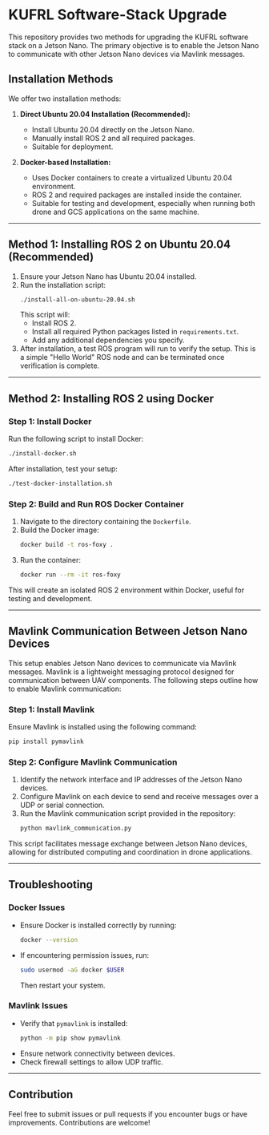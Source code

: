# KUFRL Software-Stack Upgrade

This repository provides two methods for upgrading the KUFRL software stack on a Jetson Nano. The primary objective is to enable the Jetson Nano to communicate with other Jetson Nano devices via Mavlink messages.

## Installation Methods

We offer two installation methods:

1. **Direct Ubuntu 20.04 Installation (Recommended):**

   - Install Ubuntu 20.04 directly on the Jetson Nano.
   - Manually install ROS 2 and all required packages.
   - Suitable for deployment.

2. **Docker-based Installation:**

   - Uses Docker containers to create a virtualized Ubuntu 20.04 environment.
   - ROS 2 and required packages are installed inside the container.
   - Suitable for testing and development, especially when running both drone and GCS applications on the same machine.

---

## Method 1: Installing ROS 2 on Ubuntu 20.04 (Recommended)

1. Ensure your Jetson Nano has Ubuntu 20.04 installed.
2. Run the installation script:
   ```bash
   ./install-all-on-ubuntu-20.04.sh
   ```
   This script will:
   - Install ROS 2.
   - Install all required Python packages listed in `requirements.txt`.
   - Add any additional dependencies you specify.
3. After installation, a test ROS program will run to verify the setup. This is a simple "Hello World" ROS node and can be terminated once verification is complete.

---

## Method 2: Installing ROS 2 using Docker

### Step 1: Install Docker

Run the following script to install Docker:

```bash
./install-docker.sh
```

After installation, test your setup:

```bash
./test-docker-installation.sh
```

### Step 2: Build and Run ROS Docker Container

1. Navigate to the directory containing the `Dockerfile`.
2. Build the Docker image:
   ```bash
   docker build -t ros-foxy .
   ```
3. Run the container:
   ```bash
   docker run --rm -it ros-foxy
   ```

This will create an isolated ROS 2 environment within Docker, useful for testing and development.

---

## Mavlink Communication Between Jetson Nano Devices

This setup enables Jetson Nano devices to communicate via Mavlink messages. Mavlink is a lightweight messaging protocol designed for communication between UAV components. The following steps outline how to enable Mavlink communication:

### Step 1: Install Mavlink

Ensure Mavlink is installed using the following command:

```bash
pip install pymavlink
```

### Step 2: Configure Mavlink Communication

1. Identify the network interface and IP addresses of the Jetson Nano devices.
2. Configure Mavlink on each device to send and receive messages over a UDP or serial connection.
3. Run the Mavlink communication script provided in the repository:
   ```bash
   python mavlink_communication.py
   ```

This script facilitates message exchange between Jetson Nano devices, allowing for distributed computing and coordination in drone applications.

---

## Troubleshooting

### Docker Issues

- Ensure Docker is installed correctly by running:
  ```bash
  docker --version
  ```
- If encountering permission issues, run:
  ```bash
  sudo usermod -aG docker $USER
  ```
  Then restart your system.

### Mavlink Issues

- Verify that `pymavlink` is installed:
  ```bash
  python -m pip show pymavlink
  ```
- Ensure network connectivity between devices.
- Check firewall settings to allow UDP traffic.

---

## Contribution

Feel free to submit issues or pull requests if you encounter bugs or have improvements. Contributions are welcome!

